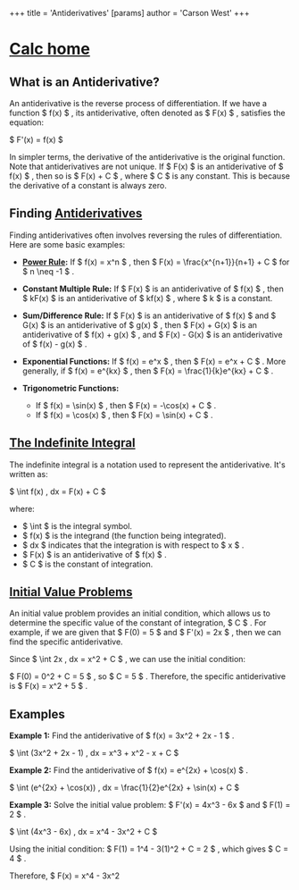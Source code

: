 +++
 title = 'Antiderivatives'
[params]
	author = 'Carson West'
+++
# [Calc home](./../calc-home/)

## What is an Antiderivative?

An antiderivative is the reverse process of differentiation.  If we have a function  $ f(x) $ , its antiderivative, often denoted as  $ F(x) $ , satisfies the equation:

 $ F'(x) = f(x) $ 

In simpler terms, the derivative of the antiderivative is the original function.  Note that antiderivatives are not unique. If  $ F(x) $  is an antiderivative of  $ f(x) $ , then so is  $ F(x) + C $ , where  $ C $  is any constant. This is because the derivative of a constant is always zero.


## Finding [Antiderivatives](./../antiderivatives/) 
Finding antiderivatives often involves reversing the rules of differentiation.  Here are some basic examples:

* **[Power Rule](./../power-rule/):** If  $ f(x) = x^n $ , then  $ F(x) = \frac{x^{n+1}}{n+1} + C $  for  $ n \neq -1 $ .

* **Constant Multiple Rule:** If  $ F(x) $  is an antiderivative of  $ f(x) $ , then  $ kF(x) $  is an antiderivative of  $ kf(x) $ , where  $ k $  is a constant.

* **Sum/Difference Rule:** If  $ F(x) $  is an antiderivative of  $ f(x) $  and  $ G(x) $  is an antiderivative of  $ g(x) $ , then  $ F(x) + G(x) $  is an antiderivative of  $ f(x) + g(x) $ , and  $ F(x) - G(x) $  is an antiderivative of  $ f(x) - g(x) $ .


* **Exponential Functions:** If  $ f(x) = e^x $ , then  $ F(x) = e^x + C $ .  More generally, if  $ f(x) = e^{kx} $ , then  $ F(x) = \frac{1}{k}e^{kx} + C $ .

* **Trigonometric Functions:**
    * If  $ f(x) = \sin(x) $ , then  $ F(x) = -\cos(x) + C $ .
    * If  $ f(x) = \cos(x) $ , then  $ F(x) = \sin(x) + C $ .


## [The Indefinite Integral](./../the-indefinite-integral/)

The indefinite integral is a notation used to represent the antiderivative.  It's written as:

 $ \int f(x) \, dx = F(x) + C $ 

where:

*  $ \int $  is the integral symbol.
*  $ f(x) $  is the integrand (the function being integrated).
*  $ dx $  indicates that the integration is with respect to  $ x $ .
*  $ F(x) $  is an antiderivative of  $ f(x) $ .
*  $ C $  is the constant of integration.


## [Initial Value Problems](./../initial-value-problems/)

An initial value problem provides an initial condition, which allows us to determine the specific value of the constant of integration,  $ C $ .  For example, if we are given that  $ F(0) = 5 $  and  $ F'(x) = 2x $ , then we can find the specific antiderivative.

Since  $ \int 2x \, dx = x^2 + C $ , we can use the initial condition:

 $ F(0) = 0^2 + C = 5 $ , so  $ C = 5 $ .  Therefore, the specific antiderivative is  $ F(x) = x^2 + 5 $ .


##  Examples

**Example 1:** Find the antiderivative of  $ f(x) = 3x^2 + 2x - 1 $ .

 $ \int (3x^2 + 2x - 1) \, dx = x^3 + x^2 - x + C $ 


**Example 2:** Find the antiderivative of  $ f(x) = e^{2x} + \cos(x) $ .

 $ \int (e^{2x} + \cos(x)) \, dx = \frac{1}{2}e^{2x} + \sin(x) + C $ 


**Example 3:** Solve the initial value problem:  $ F'(x) = 4x^3 - 6x $  and  $ F(1) = 2 $ .

 $ \int (4x^3 - 6x) \, dx = x^4 - 3x^2 + C $ 

Using the initial condition:  $ F(1) = 1^4 - 3(1)^2 + C = 2 $ , which gives  $ C = 4 $ .

Therefore,  $ F(x) = x^4 - 3x^2